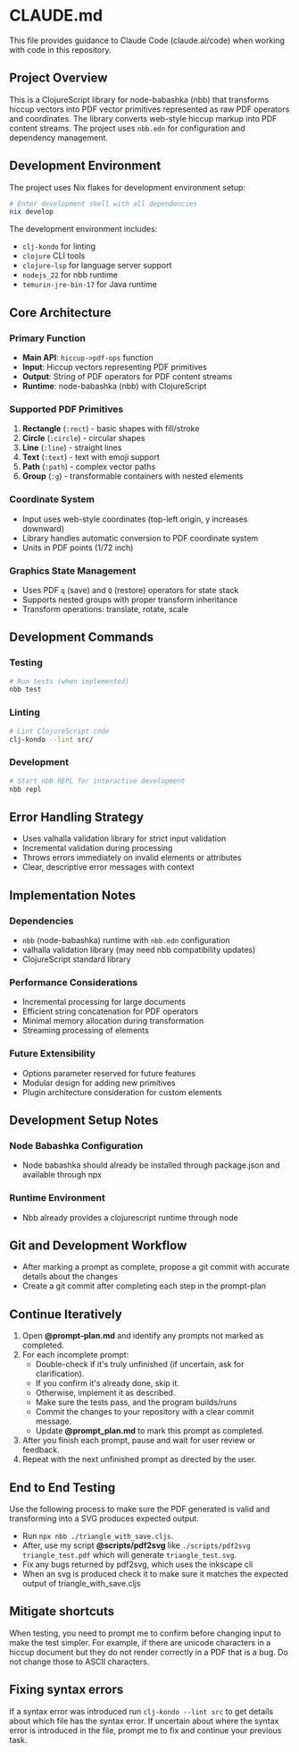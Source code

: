# CLAUDE.md

This file provides guidance to Claude Code (claude.ai/code) when working with code in this repository.

## Project Overview

This is a ClojureScript library for node-babashka (nbb) that transforms hiccup vectors into PDF vector primitives represented as raw PDF operators and coordinates. The library converts web-style hiccup markup into PDF content streams. The project uses `nbb.edn` for configuration and dependency management.

## Development Environment

The project uses Nix flakes for development environment setup:

```bash
# Enter development shell with all dependencies
nix develop
```

The development environment includes:

- `clj-kondo` for linting
- `clojure` CLI tools
- `clojure-lsp` for language server support
- `nodejs_22` for nbb runtime
- `temurin-jre-bin-17` for Java runtime

## Core Architecture

### Primary Function

- **Main API**: `hiccup->pdf-ops` function
- **Input**: Hiccup vectors representing PDF primitives
- **Output**: String of PDF operators for PDF content streams
- **Runtime**: node-babashka (nbb) with ClojureScript

### Supported PDF Primitives

1. **Rectangle** (`:rect`) - basic shapes with fill/stroke
2. **Circle** (`:circle`) - circular shapes
3. **Line** (`:line`) - straight lines
4. **Text** (`:text`) - text with emoji support
5. **Path** (`:path`) - complex vector paths
6. **Group** (`:g`) - transformable containers with nested elements

### Coordinate System

- Input uses web-style coordinates (top-left origin, y increases downward)
- Library handles automatic conversion to PDF coordinate system
- Units in PDF points (1/72 inch)

### Graphics State Management

- Uses PDF `q` (save) and `Q` (restore) operators for state stack
- Supports nested groups with proper transform inheritance
- Transform operations: translate, rotate, scale

## Development Commands

### Testing

```bash
# Run tests (when implemented)
nbb test
```

### Linting

```bash
# Lint ClojureScript code
clj-kondo --lint src/
```

### Development

```bash
# Start nbb REPL for interactive development
nbb repl
```

## Error Handling Strategy

- Uses valhalla validation library for strict input validation
- Incremental validation during processing
- Throws errors immediately on invalid elements or attributes
- Clear, descriptive error messages with context

## Implementation Notes

### Dependencies

- `nbb` (node-babashka) runtime with `nbb.edn` configuration
- valhalla validation library (may need nbb compatibility updates)
- ClojureScript standard library

### Performance Considerations

- Incremental processing for large documents
- Efficient string concatenation for PDF operators
- Minimal memory allocation during transformation
- Streaming processing of elements

### Future Extensibility

- Options parameter reserved for future features
- Modular design for adding new primitives
- Plugin architecture consideration for custom elements

## Development Setup Notes

### Node Babashka Configuration

- Node babashka should already be installed through package.json and available through npx

### Runtime Environment

- Nbb already provides a clojurescript runtime through node

## Git and Development Workflow

- After marking a prompt as complete, propose a git commit with accurate details about the changes
- Create a git commit after completing each step in the prompt-plan

## Continue Iteratively

1. Open **@prompt-plan.md** and identify any prompts not marked as completed.
2. For each incomplete prompt:
   - Double-check if it's truly unfinished (if uncertain, ask for clarification).
   - If you confirm it's already done, skip it.
   - Otherwise, implement it as described.
   - Make sure the tests pass, and the program builds/runs
   - Commit the changes to your repository with a clear commit message.
   - Update **@prompt_plan.md** to mark this prompt as completed.
3. After you finish each prompt, pause and wait for user review or feedback.
4. Repeat with the next unfinished prompt as directed by the user.

## End to End Testing

Use the following process to make sure the PDF generated is valid and
transforming into a SVG produces expected output.

- Run `npx nbb ./triangle_with_save.cljs`.
- After, use my script **@scripts/pdf2svg** like `./scripts/pdf2svg triangle_test.pdf` which will generate `triangle_test.svg`.
- Fix any bugs returned by pdf2svg, which uses the inkscape cli
- When an svg is produced check it to make sure it matches the expected output of triangle_with_save.cljs

## Mitigate shortcuts

When testing, you need to prompt me to confirm before changing input to make
the test simpler. For example, if there are unicode characters in a hiccup
document but they do not render correctly in a PDF that is a bug. Do not change
those to ASCII characters.

## Fixing syntax errors

If a syntax error was introduced run `clj-kondo --lint src` to get details about
which file has the syntax error. If uncertain about where the syntax error is
introduced in the file, prompt me to fix and continue your previous task.
